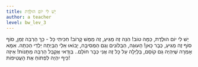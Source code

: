 ```yaml
---
title: יֵשׁ לִי יוֹם הוּלֶדֶת
author: a teacher
level: bw_lev_3
---
```

יֵשׁ לִי יוֹם הוּלֶדֶת, כַּמָּה טוֹב!
הִנֵּה זֶה מַגִּיעַ, זֶה מַמָּשׁ קָרוֹב!
חִכִּיתִי כָּל - כָּךְ הַרְבֵּה זְמַן,
סוֹף סוֹף זֶה מַגִּיעַ, כְּבָר כָּאן!
הָעוּגָה, הַבַּלּוֹנִים וְגַם הַמְּסִיבָּה,
יָבוֹאוּ אֵלַי הַבַּיְתָה יַלְדֵי הַכִּתָּה.
אִמָּא אָמְרָה שֶׁיִּהְיֶה גַּם קוֹסֵם,
בַּלַּיְלָה עַל כָּל זֶה אֲנִי כְּבָר חוֹלֵם..
בְּוַדַּאי אֲקַבֵּל הַרְבֵּה מַתָּנוֹת!
אֵיזֶה כֵּיף יִהְיֶה לִפְתוֹחַ אֶת הָעֲטִיפוֹת!